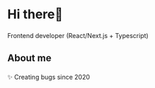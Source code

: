 <h1 align="left">Hi there👋</h1>

###

<p align="left">Frontend developer (React/Next.js + Typescript)</p>

###

<h2 align="left">About me</h2>

###

<p align="left">✨ Creating bugs since 2020</p>

###
